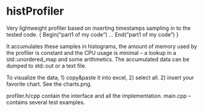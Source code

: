 # histProfiler

Very lightweight profiler based on inserting timestamps sampling in to the tested code.
{
  Begin(“part1 of my code”)
  …
  End(“part1 of my code”)
}

It accumulates these samples in histograms, the amount of memory used by the profiler is constant and the CPU usage is minimal – a lookup in a std::unordered_map and some arithmetics.
The accumulated data can be dumped to std::out or a text file. 

To visualize the data, 1) copy&paste it into excel,  2) select all. 2) insert your favorite chart. See the charts.png.

profiler.h/cpp contain the interface and all the implementation.
main.cpp – contains several test examples.
